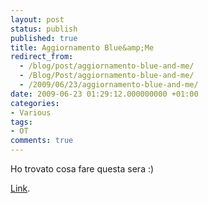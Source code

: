 ```yaml
---
layout: post
status: publish
published: true
title: Aggiornamento Blue&amp;Me
redirect_from: 
  - /blog/post/aggiornamento-blue-and-me/
  - /Blog/Post/aggiornamento-blue-and-me/
  - /2009/06/23/aggiornamento-blue-and-me/
date: 2009-06-23 01:29:12.000000000 +01:00
categories:
- Various
tags:
- OT
comments: true
---
```

<p>Ho trovato cosa fare questa sera :)</p>
<p><a target="_blank" rel="nofollow" href="http://www.fiat.it/cgi-bin/pbrand.dll/FIAT_ITALIA/blueme/blueme.jsp?BV_SessionID=@@@@1793043326.1245741785@@@@&amp;BV_EngineID=cccfadehijgfmljcefecejgdfkhdfjk.0&amp;categoryOID=-1073821252&amp;contentOID=1074586451">Link</a>.</p>
